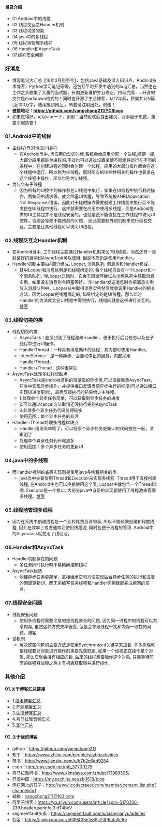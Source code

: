 #### 目录介绍
- 01.Android中的线程
- 02.线程交互之Handler机制
- 03.线程切换的类
- 04.java中的多线程
- 05.线程池管理多线程
- 06.Handler和AsyncTask
- 07.线程安全问题




### 好消息
- 博客笔记大汇总【16年3月到至今】，包括Java基础及深入知识点，Android技术博客，Python学习笔记等等，还包括平时开发中遇到的bug汇总，当然也在工作之余收集了大量的面试题，长期更新维护并且修正，持续完善……开源的文件是markdown格式的！同时也开源了生活博客，从12年起，积累共计N篇[近100万字，陆续搬到网上]，转载请注明出处，谢谢！
- **链接地址：https://github.com/yangchong211/YCBlogs**
- 如果觉得好，可以star一下，谢谢！当然也欢迎提出建议，万事起于忽微，量变引起质变！



### 01.Android中的线程
- 主线程(有的也成UI线程)
    - 在Android当中, 当应用启动的时候,系统会给应用分配一个进程,顺便一提,大部分应用都是单进程的,不过也可以通过设置来使不同组件运行在不同的进程中，在创建进程的同时会创建一个线程，应用的大部分操作都会在这个线程中运行。所以称为主线程，同时所有的UI控件相关的操作也要求在这个线程中操作，所以也称为UI线程。
- 为何会有子线程
    - 因为所有的UI控件的操作都在UI线程中执行，如果在UI线程中执行耗时操作，例如网络请求等，就会阻塞UI线程，导致系统报ANR(Application Not Response)错误。因此对于耗时操作需要创建工作线程来执行而不能直接在UI线程中执行。这样就需要在应用中使用多线程，但是Android提供的UI工具包并不是线程安全的，也就是说不能直接在工作线程中访问UI控件，否则会导致不能预测的问题， 因此需要额外的机制来进行线程交互，主要是让其他线程可以访问UI线程。




### 02.线程交互之Handler机制
- 在Android当中, 工作线程主要通过Handler机制来访问UI线程。当然还有一些封装好的类例如AsyncTask可以使用, 但是本质仍是使用Handler。
- Handler机制主要由4部分组成, Looper, 消息队列, 消息类和Handler组成。
    - 其中Looper和消息队列是和线程绑定的, 每个线程只会有一个Looper和一个消息队列, 当Looper启动时，它会无限循环尝试从消息队列中获取消息实例，如果没有消息则会阻塞等待。当Handler发送消息时会把消息实例放入消息队列中，Looper从中取得消息实例然后就会调用Handler的相关方法，因为Looper是线程绑定的, 如果绑定的是UI线程，那么此时Handler的方法就会在UI线程中得到执行，线程间就是这样进行交互的。[博客](https://github.com/yangchong211/YCBlogs)





### 03.线程切换的类
- 线程切换的类
    - AsyncTask：底层封装了线程池和Handler，便于执行后台任务以及在子线程中进行UI操作。
    - HandlerThread：一种具有消息循环的线程，其内部可使用Handler。
    - IntentService：是一种异步、会自动停止的服务，内部采用HandlerThread。
    - Handler+Thread：这种很常见
- AsyncTask处理多线程优缺点
    - AsyncTask是android提供的轻量级的异步类,可以直接继承AsyncTask，在类中实现异步操作，并提供接口反馈当前异步执行的程度(可以通过接口实现UI进度更新)，最后反馈执行的结果给UI主线程。
    - 1.处理单个异步任务简单，可以获取到异步任务的进度
    - 2.可以通过cancel方法取消还没执行完的AsyncTask
    - 3.处理多个异步任务代码显得较多
    - 使用范围：单个异步任务的处理
- Handler+Thread处理多线程优缺点
    - Handler用法简单明了，可以将多个异步任务更新UI的代码放在一起，清晰明了
    - 处理单个异步任务代码略显多
    - 使用范围：多个异步任务的更新UI




### 04.java中的多线程
- 而Handler机制的底层实现则是使用java多线程相关的类.
    - java当中主要使用Thread和Executor来实现多线程. Thread用于直接创建线程, 在Android中也可以直接使用这个类, Looper中就包含一个Thread实例. Executor是一个接口, 大部分java中自带的实现都使用了线程池来管理多线程。[博客](https://github.com/yangchong211/YCBlogs)




### 05.线程池管理多线程
- 因为在系统中创建线程是一个比较耗费资源的事, 所以不能频繁创建和释放线程, 因此在效率上考虑通常会使用线程池, 同时也便于线程的管理. Android中的AsyncTask就使用了线程池。





### 06.Handler和AsyncTask
- Handler机制存在的问题
    - 多任务同时执行时不易精确控制线程
- AsyncTask优势
    - 创建异步任务更简单，直接继承它可方便实现后台异步任务的执行和进度的回调更新UI，而无需编写任务线程和Handler实例就能完成相同的任务。




### 07.线程安全问题
- 线程安全问题
    - 使用多线程时需要注意的是线程安全的问题, 因为同一进程中的线程可以共享内存, 虽然这种方式效率很高, 但是会导致线程干扰和内存一致性的问题。[博客](https://github.com/yangchong211/YCBlogs)
- 锁机制
    - 解决这些问题的主要方法是使用Synchronized关键字来加锁. 基本原理就是线程要对对象进行操作前需要先获取锁, 如果一个线程正在操作某个对象, 那么它就会持有相应的锁, 后来的线程想要操作这个对象, 只能等待前面的线程释放锁之后才有机会获取锁并进行操作.





### 其他介绍
#### 01.关于博客汇总链接
- 1.[技术博客汇总](https://www.jianshu.com/p/614cb839182c)
- 2.[开源项目汇总](https://blog.csdn.net/m0_37700275/article/details/80863574)
- 3.[生活博客汇总](https://blog.csdn.net/m0_37700275/article/details/79832978)
- 4.[喜马拉雅音频汇总](https://www.jianshu.com/p/f665de16d1eb)
- 5.[其他汇总](https://www.jianshu.com/p/53017c3fc75d)



#### 02.关于我的博客
- github：https://github.com/yangchong211
- 知乎：https://www.zhihu.com/people/yczbj/activities
- 简书：http://www.jianshu.com/u/b7b2c6ed9284
- csdn：http://my.csdn.net/m0_37700275
- 喜马拉雅听书：http://www.ximalaya.com/zhubo/71989305/
- 开源中国：https://my.oschina.net/zbj1618/blog
- 泡在网上的日子：http://www.jcodecraeer.com/member/content_list.php?channelid=1
- 邮箱：yangchong211@163.com
- 阿里云博客：https://yq.aliyun.com/users/article?spm=5176.100- 239.headeruserinfo.3.dT4bcV
- segmentfault头条：https://segmentfault.com/u/xiangjianyu/articles
- 掘金：https://juejin.im/user/5939433efe88c2006afa0c6e


